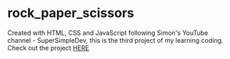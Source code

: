 # rock_paper_scissors
Created with HTML, CSS and JavaScript following Simon's YouTube channel - SuperSimpleDev, this is the third project of my learning coding.</n>
Check out the project <a href="https://autoinventory.ronannagroup.com">HERE</a>
